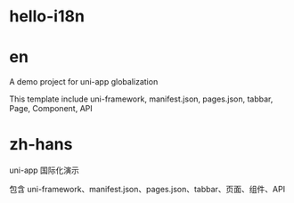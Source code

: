 # hello-i18n

# en

A demo project for uni-app globalization

This template include uni-framework, manifest.json, pages.json, tabbar, Page, Component, API


# zh-hans

uni-app 国际化演示

包含 uni-framework、manifest.json、pages.json、tabbar、页面、组件、API

<!-- cli_a4faccf706f8902f -->